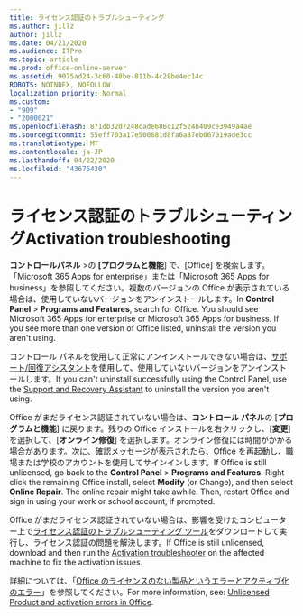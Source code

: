 ```yaml
---
title: ライセンス認証のトラブルシューティング
ms.author: jillz
author: jillz
ms.date: 04/21/2020
ms.audience: ITPro
ms.topic: article
ms.prod: office-online-server
ms.assetid: 9075ad24-3c60-48be-811b-4c28be4ec14c
ROBOTS: NOINDEX, NOFOLLOW
localization_priority: Normal
ms.custom:
- "909"
- "2000021"
ms.openlocfilehash: 871db32d7248cade686c12f524b409ce3949a4ae
ms.sourcegitcommit: 55eff703a17e500681d8fa6a87eb067019ade3cc
ms.translationtype: MT
ms.contentlocale: ja-JP
ms.lasthandoff: 04/22/2020
ms.locfileid: "43676430"
---
```

# <a name="activation-troubleshooting"></a><span data-ttu-id="0862f-102">ライセンス認証のトラブルシューティング</span><span class="sxs-lookup"><span data-stu-id="0862f-102">Activation troubleshooting</span></span>

<span data-ttu-id="0862f-p101">**コントロールパネル** \>の **[プログラムと機能**] で、[Office] を検索します。「Microsoft 365 Apps for enterprise」または「Microsoft 365 Apps for business」を参照してください。複数のバージョンの Office が表示されている場合は、使用していないバージョンをアンインストールします。</span><span class="sxs-lookup"><span data-stu-id="0862f-p101">In **Control Panel** \> **Programs and Features**, search for Office. You should see Microsoft 365 Apps for enterprise or Microsoft 365 Apps for business. If you see more than one version of Office listed, uninstall the version you aren't using.</span></span>
  
<span data-ttu-id="0862f-106">コントロール パネルを使用して正常にアンインストールできない場合は、[サポート/回復アシスタント](https://aka.ms/SARA-OfficeUninstall-Alchemy)を使用して、使用していないバージョンをアンインストールします。</span><span class="sxs-lookup"><span data-stu-id="0862f-106">If you can't uninstall successfully using the Control Panel, use the [Support and Recovery Assistant](https://aka.ms/SARA-OfficeUninstall-Alchemy) to uninstall the version you aren't using.</span></span>
  
<span data-ttu-id="0862f-p102">Office がまだライセンス認証されていない場合は、**コントロール パネル**の [**プログラムと機能**] に戻ります。残りの Office インストールを右クリックし、[**変更**] を選択して、[**オンライン修復**] を選択します。オンライン修復には時間がかかる場合があります。次に、確認メッセージが表示されたら、Office を再起動し、職場または学校のアカウントを使用してサインインします。</span><span class="sxs-lookup"><span data-stu-id="0862f-p102">If Office is still unlicensed, go back to the **Control Panel** \> **Programs and Features**. Right-click the remaining Office install, select **Modify** (or Change), and then select **Online Repair**. The online repair might take awhile. Then, restart Office and sign in using your work or school account, if prompted.</span></span>
  
<span data-ttu-id="0862f-111">Office がまだライセンス認証されていない場合は、影響を受けたコンピューター上で[ライセンス認証のトラブルシューティング ツール](https://aka.ms/SARA-OfficeActivation-Alchemy)をダウンロードして実行し、ライセンス認証の問題を解決します。</span><span class="sxs-lookup"><span data-stu-id="0862f-111">If Office is still unlicensed, download and then run the [Activation troubleshooter](https://aka.ms/SARA-OfficeActivation-Alchemy) on the affected machine to fix the activation issues.</span></span>
  
<span data-ttu-id="0862f-112">詳細については、「[Office のライセンスのない製品というエラーとアクティブ化のエラー](https://support.office.com/article/0d23d3c0-c19c-4b2f-9845-5344fedc4380)」を参照してください。</span><span class="sxs-lookup"><span data-stu-id="0862f-112">For more information, see: [Unlicensed Product and activation errors in Office](https://support.office.com/article/0d23d3c0-c19c-4b2f-9845-5344fedc4380).</span></span>
